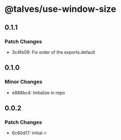 # @talves/use-window-size

## 0.1.1

### Patch Changes

- 3c4fe09: Fix order of the exports.default

## 0.1.0

### Minor Changes

- e888bc4: Initialize in repo

## 0.0.2

### Patch Changes

- 6c80d17: initial 🔥
